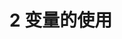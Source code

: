# 2 变量的使用

<!--@include: 2-1.md-->

<!--@include: 2-2.md-->

<!--@include: 2-3.md-->

<!--@include: 2-4.md-->

<!--@include: 2-5.md-->

<!--@include: 2-6.md-->

<!--@include: 2-7.md-->